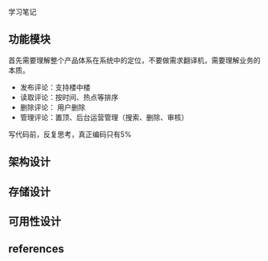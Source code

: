 学习笔记

## 功能模块
首先需要理解整个产品体系在系统中的定位，不要做需求翻译机，需要理解业务的本质。
- 发布评论：支持楼中楼
- 读取评论：按时间、热点等排序
- 删除评论： 用户删除
- 管理评论：置顶、后台运营管理（搜索、删除、审核）

写代码前，反复思考，真正编码只有5%
## 架构设计
## 存储设计
## 可用性设计
## references
